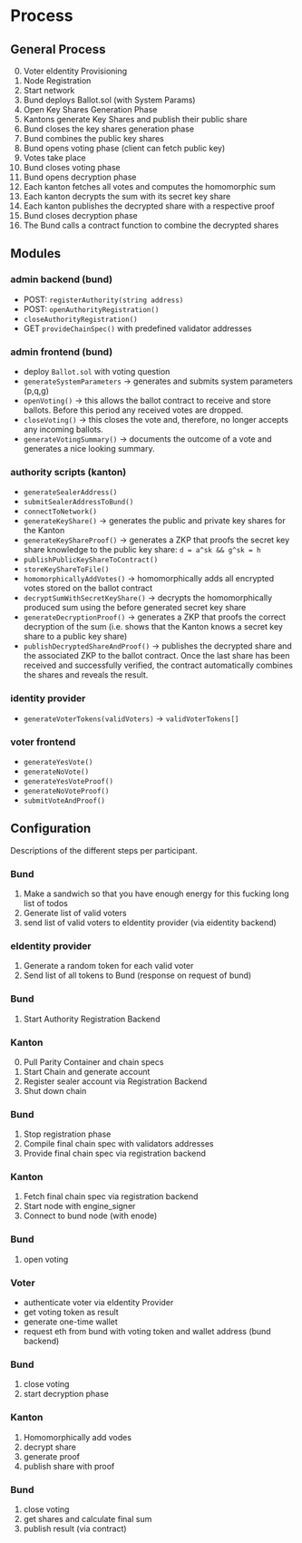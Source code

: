 # Process

## General Process

0. Voter eIdentity Provisioning
1. Node Registration
2. Start network
3. Bund deploys Ballot.sol (with System Params)
4. Open Key Shares Generation Phase
5. Kantons generate Key Shares and publish their public share
6. Bund closes the key shares generation phase
7. Bund combines the public key shares
8. Bund opens voting phase (client can fetch public key)
9.  Votes take place
10. Bund closes voting phase
11. Bund opens decryption phase
12. Each kanton fetches all votes and computes the homomorphic sum
13. Each kanton decrypts the sum with its secret key share
14. Each kanton publishes the decrypted share with a respective proof
15. Bund closes decryption phase
16. The Bund calls a contract function to combine the decrypted shares

## Modules

### admin backend (bund)

- POST: `registerAuthority(string address)`
- POST: `openAuthorityRegistration()`
- `closeAuthorityRegistration()`
- GET `provideChainSpec()` with predefined validator addresses

### admin frontend (bund)

- deploy `Ballot.sol` with voting question
- `generateSystemParameters` -> generates and submits system parameters (p,q,g)
- `openVoting()` -> this allows the ballot contract to receive and store ballots. Before this period any received votes are dropped.
- `closeVoting()` -> this closes the vote and, therefore, no longer accepts any incoming ballots.
- `generateVotingSummary()` -> documents the outcome of a vote and generates a nice looking summary.

### authority scripts (kanton)

- `generateSealerAddress()`
- `submitSealerAddressToBund()`
- `connectToNetwork()`
- `generateKeyShare()` -> generates the public and private key shares for the Kanton
- `generateKeyShareProof()` -> generates a ZKP that proofs the secret key share knowledge to the public key share: `d = a^sk && g^sk = h`
- `publishPublicKeyShareToContract()`
- `storeKeyShareToFile()`
- `homomorphicallyAddVotes()` -> homomorphically adds all encrypted votes stored on the ballot contract
- `decryptSumWithSecretKeyShare()` -> decrypts the homomorphically produced sum using the before generated secret key share
- `generateDecryptionProof()` -> generates a ZKP that proofs the correct decryption of the sum (i.e. shows that the Kanton knows a secret key share to a public key share)
- `publishDecryptedShareAndProof()` -> publishes the decrypted share and the associated ZKP to the ballot contract. Once the last share has been received and successfully verified, the contract automatically combines the shares and reveals the result.

### identity provider

- `generateVoterTokens(validVoters)` -> `validVoterTokens[]`

### voter frontend

- `generateYesVote()`
- `generateNoVote()`
- `generateYesVoteProof()`
- `generateNoVoteProof()`
- `submitVoteAndProof()`

## Configuration

Descriptions of the different steps per participant.

### Bund

1. Make a sandwich so that you have enough energy for this fucking long list of todos
2. Generate list of valid voters
3. send list of valid voters to eIdentity provider (via eidentity backend)

### eIdentity provider

1. Generate a random token for each valid voter
2. Send list of all tokens to Bund (response on request of bund)

### Bund

1. Start Authority Registration Backend

### Kanton

0. Pull Parity Container and chain specs
1. Start Chain and generate account
2. Register sealer account via Registration Backend
3. Shut down chain

### Bund

1. Stop registration phase
2. Compile final chain spec with validators addresses
3. Provide final chain spec via registration backend

### Kanton

1. Fetch final chain spec via registration backend
2. Start node with engine_signer
3. Connect to bund node (with enode)

### Bund

1. open voting

### Voter

- authenticate voter via eIdentity Provider
- get voting token as result
- generate one-time wallet
- request eth from bund with voting token and wallet address (bund backend)

### Bund

1. close voting
2. start decryption phase

### Kanton

1. Homomorphically add vodes
2. decrypt share
3. generate proof
4. publish share with proof

### Bund

1. close voting
2. get shares and calculate final sum
3. publish result (via contract)
